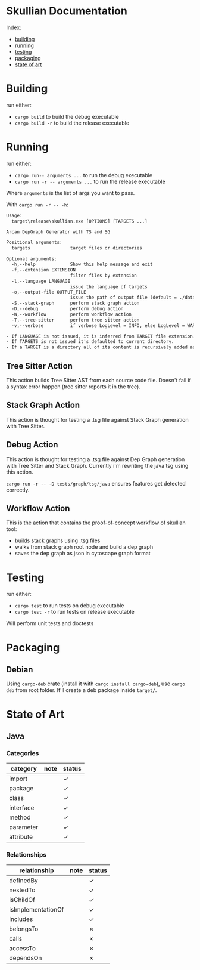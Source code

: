 # Skullian Documentation

Index:

- [building](#building)
- [running](#running)
- [testing](#testing)
- [packaging](#packaging)
- [state of art](#state-of-art)

# Building

run either:

- ```cargo build``` to build the debug executable
- ```cargo build -r``` to build the release executable

# Running

run either:

- ```cargo run-- arguments ...``` to run the debug executable
- ```cargo run -r -- arguments ...``` to run the release executable

Where `arguments` is the list of args you want to pass.

With `cargo run -r -- -h`:

```txt
Usage:
  target\release\skullian.exe [OPTIONS] [TARGETS ...]

Arcan DepGraph Generator with TS and SG

Positional arguments:
  targets               target files or directories

Optional arguments:
  -h,--help             Show this help message and exit
  -f,--extension EXTENSION
                        filter files by extension
  -l,--language LANGUAGE
                        issue the language of targets
  -o,--output-file OUTPUT_FILE
                        issue the path of output file (default = ./data.json)
  -S,--stack-graph      perform stack graph action
  -D,--debug            perform debug action
  -W,--workflow         perform workflow action
  -T,--tree-sitter      perform tree sitter action
  -v,--verbose          if verbose LogLevel = INFO, else LogLevel = WARN

- If LANGUAGE is not issued, it is inferred from TARGET file extension.
- If TARGETS is not issued it's defaulted to current directory.
- If a TARGET is a directory all of its content is recursively added as TARGET.
```

## Tree Sitter Action

This action builds Tree Sitter AST from each source code file.
Doesn't fail if a syntax error happen (tree sitter reports it in the tree).

## Stack Graph Action

This action is thought for testing a .tsg file against Stack Graph generation with Tree Sitter.

## Debug Action

This action is thought for testing a .tsg file against Dep Graph generation with Tree Sitter and Stack Graph. Currently i'm rewriting the java tsg using this action.

`cargo run -r -- -D tests/graph/tsg/java` ensures features get detected correctly.

## Workflow Action

This is the action that contains the proof-of-concept workflow of skullian tool:

- builds stack graphs using .tsg files
- walks from stack graph root node and build a dep graph
- saves the dep graph as json in cytoscape graph format

# Testing

run either:

- ```cargo test``` to run tests on debug executable
- ```cargo test -r``` to run tests on release executable

Will perform unit tests and doctests

# Packaging

## Debian

Using `cargo-deb` crate (install it with `cargo install cargo-deb`), use `cargo deb` from root folder. It'll create a deb package inside `target/`.

# State of Art

## Java

### Categories

| category | note | status |
| --- | --- | --- |
| import |  | &check; |
| package |  | &check; |
| class |  | &check; |
| interface |  | &check; |
| method |  | &check; |
| parameter |  | &check; |
| attribute |  | &check; |

### Relationships

| relationship | note | status |
| --- | --- | --- |
| definedBy |  | &check; |
| nestedTo |  | &check; |
| isChildOf |  | &check; |
| isImplementationOf |  | &check; |
| includes |  | &check; |
| belongsTo |  | &cross; |
| calls |  | &cross; |
| accessTo |  | &cross; |
| dependsOn |  | &cross; |

